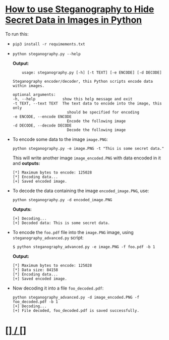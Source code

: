 # [How to use Steganography to Hide Secret Data in Images in Python](https://www.thepythoncode.com/article/hide-secret-data-in-images-using-steganography-python)
To run this:
- `pip3 install -r requimements.txt`
-
    ```
    python steganography.py --help
    ```
    **Output**:
    ```
        usage: steganography.py [-h] [-t TEXT] [-e ENCODE] [-d DECODE]

    Steganography encoder/decoder, this Python scripts encode data within images.

    optional arguments:
    -h, --help            show this help message and exit
    -t TEXT, --text TEXT  The text data to encode into the image, this only
                            should be specified for encoding
    -e ENCODE, --encode ENCODE
                            Encode the following image
    -d DECODE, --decode DECODE
                            Decode the following image
    ```
- To encode some data to the image `image.PNG`:
    ```
    python steganography.py -e image.PNG -t "This is some secret data."
    ```
    This will write another image `image_encoded.PNG` with data encoded in it and **outputs:**
    ```
    [*] Maximum bytes to encode: 125028
    [*] Encoding data...
    [+] Saved encoded image.
    ```
- To decode the data containing the image `encoded_image.PNG`, use:
    ```
    python steganography.py -d encoded_image.PNG
    ```
    **Outputs:**
    ```
    [+] Decoding...
    [+] Decoded data: This is some secret data.
    ```

- To encode the `foo.pdf` file into the `image.PNG` image, using `steganography_advanced.py` script:
    ```
    $ python steganography_advanced.py -e image.PNG -f foo.pdf -b 1
    ```
    **Output:**
    ```
    [*] Maximum bytes to encode: 125028
    [*] Data size: 84158
    [*] Encoding data...
    [+] Saved encoded image.
    ```
- Now decoding it into a file `foo_decoded.pdf`:
    ```
    python steganography_advanced.py -d image_encoded.PNG -f foo_decoded.pdf -b 1
    [+] Decoding...
    [+] File decoded, foo_decoded.pdf is saved successfully.
    ```
##
# [[] / []]()